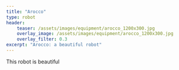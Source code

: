 ```yaml
---
title: "Arocco"
type: robot
header:
    teaser: /assets/images/equipment/arocco_1200x300.jpg
    overlay_image: /assets/images/equipment/arocco_1200x300.jpg
    overlay_filter: 0.3
excerpt: "Arocco: a beautiful robot"
---
```


This robot is beautiful
